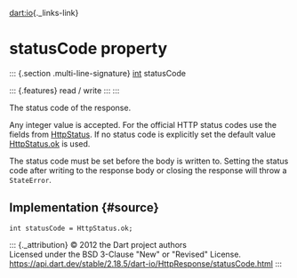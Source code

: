 [dart:io](../../dart-io/dart-io-library){._links-link}

statusCode property
===================

::: {.section .multi-line-signature}
[int](../../dart-core/int-class) statusCode

::: {.features}
read / write
:::
:::

The status code of the response.

Any integer value is accepted. For the official HTTP status codes use
the fields from [HttpStatus](../../dart-html/httpstatus-class). If no
status code is explicitly set the default value
[HttpStatus.ok](../../dart-html/httpstatus/ok-constant) is used.

The status code must be set before the body is written to. Setting the
status code after writing to the response body or closing the response
will throw a `StateError`.

Implementation {#source}
--------------

``` {.language-dart data-language="dart"}
int statusCode = HttpStatus.ok;
```

::: {._attribution}
© 2012 the Dart project authors\
Licensed under the BSD 3-Clause \"New\" or \"Revised\" License.\
<https://api.dart.dev/stable/2.18.5/dart-io/HttpResponse/statusCode.html>
:::
